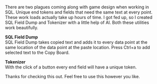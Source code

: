 There are two plagues coming along with game design when working in SQL. Unique end tokens and fields that need the same text at every point. These work loads actually take up hours of time. I got fed up, so I created SQL Field Dump and Tokenizer with a little help of AI. Both these utilities work beautifully.

**SQL Field Dump**<br> 
SQL Field Dump takes copied text and adds it to every data point at the same location of the data point at the paste location. Press Ctrl+a to add selected text to the Copy Board.

**Tokenizer**<br> 
With the click of a button every end field will have a unique token.

Thanks for checking this out. Feel free to use this however you like.
